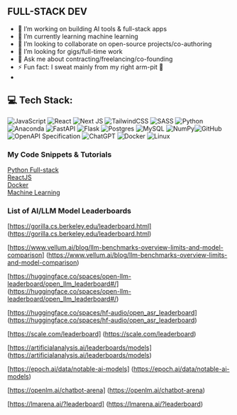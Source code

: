 ## FULL-STACK DEV
- 🔭 I’m working on building AI tools & full-stack apps
- 🌱 I’m currently learning machine learning
- 👯 I’m looking to collaborate on open-source projects/co-authoring
- 🤔 I’m looking for gigs/full-time work
- 💬 Ask me about contracting/freelancing/co-founding
- ⚡ Fun fact: I sweat mainly from my right arm-pit 🥵
- 
## 💻 Tech Stack:
![JavaScript](https://img.shields.io/badge/javascript-%23323330.svg?style=for-the-badge&logo=javascript&logoColor=%23F7DF1E)
![React](https://img.shields.io/badge/react-%2320232a.svg?style=for-the-badge&logo=react&logoColor=%2361DAFB)
![Next JS](https://img.shields.io/badge/Next-black?style=for-the-badge&logo=next.js&logoColor=white)
![TailwindCSS](https://img.shields.io/badge/tailwindcss-%2338B2AC.svg?style=for-the-badge&logo=tailwind-css&logoColor=white)
![SASS](https://img.shields.io/badge/SASS-hotpink.svg?style=for-the-badge&logo=SASS&logoColor=white)
![Python](https://img.shields.io/badge/python-3670A0?style=for-the-badge&logo=python&logoColor=ffdd54) ![Anaconda](https://img.shields.io/badge/Anaconda-%2344A833.svg?style=for-the-badge&logo=anaconda&logoColor=white) ![FastAPI](https://img.shields.io/badge/FastAPI-005571?style=for-the-badge&logo=fastapi) ![Flask](https://img.shields.io/badge/flask-%23000.svg?style=for-the-badge&logo=flask&logoColor=white) ![Postgres](https://img.shields.io/badge/postgres-%23316192.svg?style=for-the-badge&logo=postgresql&logoColor=white) ![MySQL](https://img.shields.io/badge/mysql-4479A1.svg?style=for-the-badge&logo=mysql&logoColor=white) ![NumPy](https://img.shields.io/badge/numpy-%23013243.svg?style=for-the-badge&logo=numpy&logoColor=white)![GitHub](https://img.shields.io/badge/github-%23121011.svg?style=for-the-badge&logo=github&logoColor=white)  ![OpenAPI Specification](https://img.shields.io/badge/openapiinitiative-%23000000.svg?style=for-the-badge&logo=openapiinitiative&logoColor=white) ![ChatGPT](https://img.shields.io/badge/chatGPT-74aa9c?style=for-the-badge&logo=openai&logoColor=white)
![Docker](https://img.shields.io/badge/docker-%230db7ed.svg?style=for-the-badge&logo=docker&logoColor=white)
![Linux](https://img.shields.io/badge/Linux-FCC624?style=for-the-badge&logo=linux&logoColor=black)

### My Code Snippets & Tutorials
[Python Full-stack](https://github.com/rutkat/python-fullstack)  
[ReactJS](https://github.com/rutkat/react-snippets)  
[Docker](https://github.com/rutkat/docker)  
[Machine Learning](https://github.com/rutkat/machine-learning)  

### List of AI/LLM Model Leaderboards
[https://gorilla.cs.berkeley.edu/leaderboard.html] (https://gorilla.cs.berkeley.edu/leaderboard.html)

[https://www.vellum.ai/blog/llm-benchmarks-overview-limits-and-model-comparison] (https://www.vellum.ai/blog/llm-benchmarks-overview-limits-and-model-comparison)

[https://huggingface.co/spaces/open-llm-leaderboard/open_llm_leaderboard#/] (https://huggingface.co/spaces/open-llm-leaderboard/open_llm_leaderboard#/)

[https://huggingface.co/spaces/hf-audio/open_asr_leaderboard] (https://huggingface.co/spaces/hf-audio/open_asr_leaderboard)

[https://scale.com/leaderboard] (https://scale.com/leaderboard)

[https://artificialanalysis.ai/leaderboards/models] (https://artificialanalysis.ai/leaderboards/models)

[https://epoch.ai/data/notable-ai-models] (https://epoch.ai/data/notable-ai-models)

[https://openlm.ai/chatbot-arena] (https://openlm.ai/chatbot-arena)

[https://lmarena.ai/?leaderboard] (https://lmarena.ai/?leaderboard)
